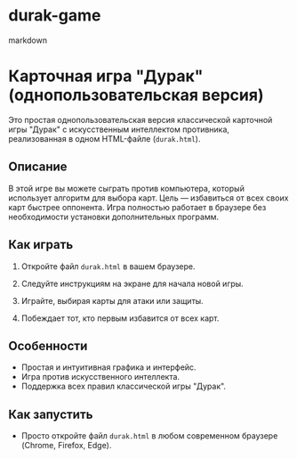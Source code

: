 # durak-game
markdown
# Карточная игра "Дурак" (однопользовательская версия)  
  
Это простая однопользовательская версия классической карточной игры "Дурак" с искусственным интеллектом противника, реализованная в одном HTML-файле (`durak.html`).  
  
## Описание  
  
В этой игре вы можете сыграть против компьютера, который использует алгоритм для выбора карт. Цель — избавиться от всех своих карт быстрее оппонента. Игра полностью работает в браузере без необходимости установки дополнительных программ.  
  
## Как играть  
  
1. Откройте файл `durak.html` в вашем браузере.  
  
2. Следуйте инструкциям на экране для начала новой игры.  
  
3. Играйте, выбирая карты для атаки или защиты.  
  
4. Побеждает тот, кто первым избавится от всех карт.  
  
## Особенности  
  
- Простая и интуитивная графика и интерфейс.  
- Игра против искусственного интеллекта.  
- Поддержка всех правил классической игры "Дурак".  
  
## Как запустить  
  
- Просто откройте файл `durak.html` в любом современном браузере (Chrome, Firefox, Edge).  
